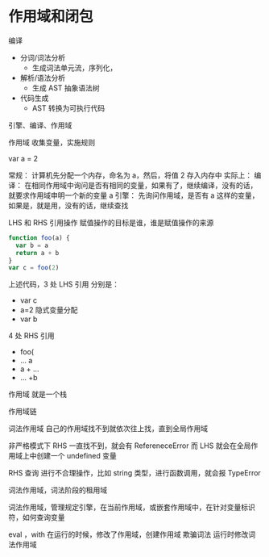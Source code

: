 # 作用域和闭包

编译

- 分词/词法分析
  - 生成词法单元流，序列化，
- 解析/语法分析
  - 生成 AST 抽象语法树
- 代码生成
  - AST 转换为可执行代码

引擎、编译、作用域

作用域
收集变量，实施规则

var a = 2

常规：
计算机先分配一个内存，命名为 a，然后，将值 2 存入内存中
实际上：
编译：
在相同作用域中询问是否有相同的变量，如果有了，继续编译，没有的话，就要求作用域申明一个新的变量 a
引擎：
先询问作用域，是否有 a 这样的变量，如果是，就是用，没有的话，继续查找

LHS 和 RHS 引用操作
赋值操作的目标是谁，谁是赋值操作的来源

```js
function foo(a) {
  var b = a
  return a + b
}
var c = foo(2)
```

上述代码，3 处 LHS 引用
分别是：

- var c
- a=2 隐式变量分配
- var b

4 处 RHS 引用

- foo(
- ... a
- a + ...
- ... +b

作用域 就是一个栈

作用域链

词法作用域
自己的作用域找不到就依次往上找，直到全局作用域

非严格模式下
RHS 一直找不到，就会有 RefereneceError
而 LHS 就会在全局作用域上中创建一个 undefined 变量

RHS 查询 进行不合理操作，比如 string 类型，进行函数调用，就会报 TypeError

词法作用域，词法阶段的租用域

词法作用域，管理规定引擎，在当前作用域，或嵌套作用域中，在针对变量标识符，如何查询变量

eval ，with
在运行的时候，修改了作用域，创建作用域
欺骗词法 运行时修改词法作用域
